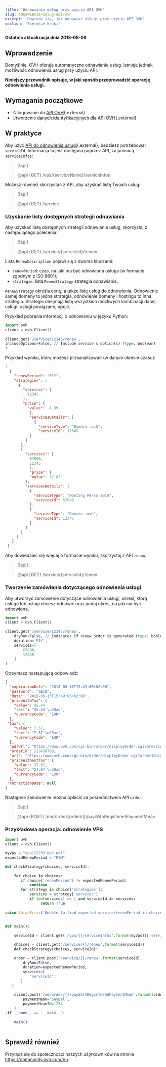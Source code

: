 ```yaml
---
title: 'Odnawianie usług przy użyciu API OVH'
slug: odnawianie-uslug-api-ovh
excerpt: 'Dowiedz się, jak odnawiać usługi przy użyciu API OVH'
section: 'Pierwsze kroki'
---
```


**Ostatnia aktualizacja dnia 2018-08-06**

## Wprowadzenie

Domyślnie, OVH oferuje automatyczne odnawianie usług. Istnieje jednak możliwość odnowienia usług przy użyciu API.

**Niniejszy przewodnik opisuje, w jaki sposób przeprowadzić operację odnowienia usługi.**

## Wymagania początkowe

- Zalogowanie do [API OVH](https://api.ovh.com/console){.external}
- Utworzenie [danych identyfikacyjnych dla API OVH](https://docs.ovh.com/gb/en/customer/first-steps-with-ovh-api/){.external}

## W praktyce

Aby użyć [API do odnowienia usługi](https://api.ovh.com/console/#/service/{serviceId}/renew#GET){.external}, będziesz potrzebował `serviceId`. Informacja ta jest dostępna poprzez API, za pomocą `serviceInfos`:

> [!api]
>
> @api {GET} /vps/{serviceName}/serviceInfos
>

Możesz również skorzystać z API, aby uzyskać listę Twoich usług:

> [!api]
>
> @api {GET} /service
>


### Uzyskanie listy dostępnych strategii odnawiania

Aby uzyskać listę dostępnych strategii odnawiania usług, skorzystaj z następującego polecenia:

> [!api]
>
> @api {GET} /service/{serviceId}/renew
>


Lista `RenewDescription` pojawi się z dwoma kluczami:
     
* `renewPeriod`: czas, na jaki ma być odnowiona usługa (w formacie zgodnym z ISO 8601);
* `strategie`: lista `RenewStrategy` strategia odnawiania.

`RenewStrategy` określa cenę, a także listę usług do odnowienia.  Odnowienie samej domeny to jedna strategia, odnowienie domeny i hostingu to inna strategia. Strategie obejmują listę wszystkich możliwych kombinacji danej usługi: usługi powiązane, opcje...

Przykład pobrania informacji o odnowieniu w języku Python:
     
```python
import ovh
client = ovh.Client()
     
client.get('/service/12345/renew',
includeOptions=False, // Include service s option(s) (type: boolean)
)
```
     
Przykład wyniku, który możesz przeanalizować (w danym okresie czasu):
     
```json
[
  {
    "renewPeriod": "P1Y",
    "strategies": [
      {
        "services": [
          12345
        ],
        "price": {
          "value": -1.99
           },
           "servicesDetails": [
             {
               "serviceType": "Domain .ovh",
               "serviceId": 12345
           }
         ]
       },
       {
         "services": [
           67890,
           12345
           ],
           "price": {
           "value": 37.87
         },
         "servicesDetails": [
           {
             "serviceType": "Hosting Perso 2014",
             "serviceId": 67890
           },
           {
             "serviceType": "Domain .ovh",
             "serviceId": 12345
           }
         ]
       }
     ]
   }
 ]
```

Aby dowiedzieć się więcej o formacie wyniku, skorzystaj z API `renew`:

> [!api]
>
> @api {GET} /service/{serviceId}/renew
>

 
### Tworzenie zamówienia dotyczącego odnowienia usługi

Aby utworzyć zamówienie dotyczące odnowienia usługi, określ, którą usługę lub usługi chcesz odnowić oraz podaj okres, na jaki ma być odnowiona.     
     
```python
import ovh
client = ovh.Client()
 
client.get('/service/12345/renew',
    dryRun=False, // Indicates if renew order is generated (type: boolean)
    duration='P1Y',
    services=[
        67890,
        12345
    ]
)
```

Otrzymasz następującą odpowiedź:
     
```json
{
  "expirationDate": "2018-05-16T15:49:06+02:00",
  "password": "aBcD",
  "date": "2018-05-15T15:49:06+02:00",
  "priceWithTax": {
    "value": 45.44
    "text": "45.44 \u20ac",
    "currencyCode": "EUR"
  },
 "tax": {
    "value": 7.57,
    "text": "7.57 \u20ac",
    "currencyCode": "EUR"
  },
  "pdfUrl": "https://www.ovh.com/cgi-bin/order/displayOrder.cgi?orderId=123456789&orderPassword=aBcD",
  "orderId": 123456789,
  "url": "https://www.ovh.com/cgi-bin/order/displayOrder.cgi?orderId=123456789&orderPassword=aBcD",
  "priceWithoutTax": {
    "value": 37.87,
    "text": "37.87 \u20ac",
    "currencyCode": "EUR"
  },
 "retractionDate": null
}
```

Następnie zamówienie można opłacić za pośrednictwem API `order`:

     
> [!api]
>
> @api {POST} /me/order/{orderId}/payWithRegisteredPaymentMean
>

### Przykładowa operacja: odnowienie VPS

```python
import ovh
client = ovh.Client()

myVps = "vps112233.ovh.net"
expectedRenewPeriod = "P3M"

def checkStrategy(choices, serviceId):
     
    for choice in choices:
       if choice['renewPeriod'] != expectedRenewPeriod:
           continue
       for strategy in choice['strategies']:
           services = strategy['services']
           if len(services) == 1 and serviceId in services:
                return True
     
raise ValueError('Unable to find expected service/renewPeriod in choices')
     
     
def main():
     
    serviceId = client.get('/vps/{}/serviceInfos'.format(myVps))['serviceId']

    choices = client.get('/service/{}/renew'.format(serviceId))
    def checkStrategy(choices, serviceId):

    order = client.post('/service/{}/renew'.format(serviceId),
        dryRun=False,
        duration=expectedRenewPeriod,
        services=[
           "serviceId":
       ]
   )

    client.post('/me/order/{}/payWithRegisteredPaymentMean'.format(order['orderId']),
        paymentMean='paypal',
        paymentMeanId=1234
    )
:if __name__ == '__main__':
 
    main()
 
```


## Sprawdź również

Przyłącz się do społeczności naszych użytkowników na stronie <https://community.ovh.com/en>.